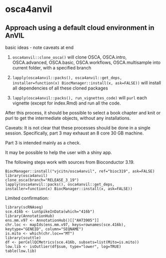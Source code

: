 # osca4anvil

## Approach using a default cloud environment in AnVIL

basic ideas - note caveats at end

1) `osca4anvil::clone_osca()` will clone OSCA, OSCA.intro, OSCA.advanced, OSCA.basic, OSCA.workflows, OSCA.multisample into
current folder, with a specified branch

2) `lapply(osca4anvil::packs(), osca4anvil::get_deps, installer=function(x) BiocManager::install(x, ask=FALSE))` will install all dependencies of all these cloned packages

3) `lapply(osca4anvil::packs(), run_vignettes_code)` will `purl` each vignette (except for index.Rmd) and run all the code.

After this process, it should be possible to select a book chapter and knit or purl to get the intermediate objects, without
any installations.

Caveats: It is not clear that these processes should be done in a single session.  Specifically, part 3 may exhaust an 8 core 30 GB machine.

Part 3 is intended mainly as a check.

It may be possible to help the user with a shiny app.

The following steps work with sources from Bioconductor 3.19.
```
BiocManager::install("vjcitn/osca4anvil", ref="bioc319", ask=FALSE)
library(osca4anvil)
clone_osca(branch="RELEASE_3_19")
lapply(osca4anvil::packs(), osca4anvil::get_deps, installer=function(x) BiocManager::install(x, ask=FALSE))
```

Limited confirmation:
```
library(scRNAseq)
sce.416b <- LunSpikeInData(which="416b")
library(AnnotationHub)
ens.mm.v97 <- AnnotationHub()[["AH73905"]]
chr.loc <- mapIds(ens.mm.v97, keys=rownames(sce.416b),
keytype="GENEID", column="SEQNAME")
is.mito <- which(chr.loc=="MT")
library(scuttle)
df <- perCellQCMetrics(sce.416b, subsets=list(Mito=is.mito))
low.lib <- isOutlier(df$sum, type="lower", log=TRUE)
table(low.lib)
```
